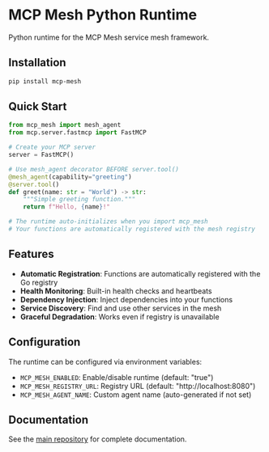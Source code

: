 # MCP Mesh Python Runtime

Python runtime for the MCP Mesh service mesh framework.

## Installation

```bash
pip install mcp-mesh
```

## Quick Start

```python
from mcp_mesh import mesh_agent
from mcp.server.fastmcp import FastMCP

# Create your MCP server
server = FastMCP()

# Use mesh_agent decorator BEFORE server.tool()
@mesh_agent(capability="greeting")
@server.tool()
def greet(name: str = "World") -> str:
    """Simple greeting function."""
    return f"Hello, {name}!"

# The runtime auto-initializes when you import mcp_mesh
# Your functions are automatically registered with the mesh registry
```

## Features

- **Automatic Registration**: Functions are automatically registered with the Go registry
- **Health Monitoring**: Built-in health checks and heartbeats
- **Dependency Injection**: Inject dependencies into your functions
- **Service Discovery**: Find and use other services in the mesh
- **Graceful Degradation**: Works even if registry is unavailable

## Configuration

The runtime can be configured via environment variables:

- `MCP_MESH_ENABLED`: Enable/disable runtime (default: "true")
- `MCP_MESH_REGISTRY_URL`: Registry URL (default: "http://localhost:8080")
- `MCP_MESH_AGENT_NAME`: Custom agent name (auto-generated if not set)

## Documentation

See the [main repository](https://github.com/mcp-mesh/mcp-mesh) for complete documentation.
